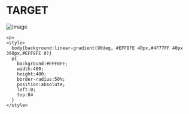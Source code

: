 # TARGET

![image](https://github.com/gaschneider/cssbattle/assets/16023844/5716a97e-d169-4023-9f16-e2574796a8c9)

```
<p>
<style>
  body{background:linear-gradient(90deg, #EFF8FE 40px,#4F77FF 40px 360px,#EFF8FE 0)}
  p{
    background:#EFF8FE;
    width:400;
    height:400;
    border-radius:50%;
    position:absolute;
    left:0;
    top:84
  }
</style>
```

